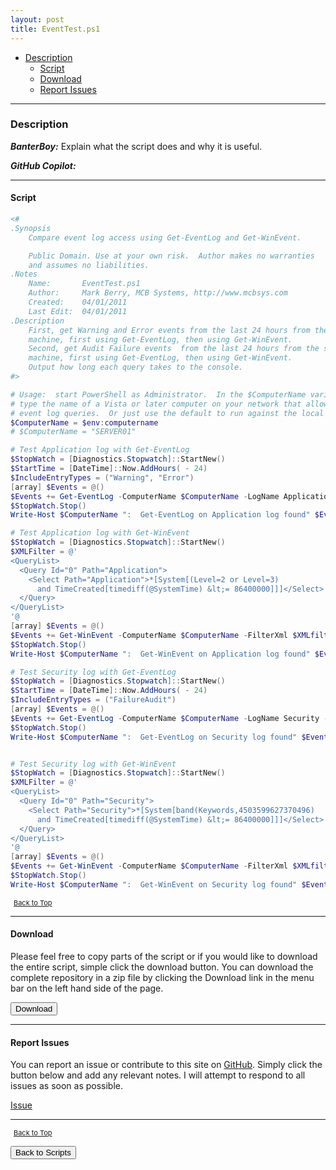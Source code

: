 ```yaml
---
layout: post
title: EventTest.ps1
---
```


- [Description](#description)
  - [Script](#script)
  - [Download](#download)
  - [Report Issues](#report-issues)

---

### Description

**_BanterBoy:_** Explain what the script does and why it is useful.

**_GitHub Copilot:_**

---

#### Script

```powershell
<#
.Synopsis
	Compare event log access using Get-EventLog and Get-WinEvent.

	Public Domain. Use at your own risk.  Author makes no warranties
	and assumes no liabilities.
.Notes
    Name:       EventTest.ps1
    Author:     Mark Berry, MCB Systems, http://www.mcbsys.com
	Created:    04/01/2011
    Last Edit:  04/01/2011
.Description
	First, get Warning and Error events from the last 24 hours from the specified
	machine, first using Get-EventLog, then using Get-WinEvent.
	Second, get Audit Failure events  from the last 24 hours from the specified
	machine, first using Get-EventLog, then using Get-WinEvent.
	Output how long each query takes to the console.
#>

# Usage:  start PowerShell as Administrator.  In the $ComputerName variable below,
# type the name of a Vista or later computer on your network that allows remote
# event log queries.  Or just use the default to run against the local machine.
$ComputerName = $env:computername
# $ComputerName = "SERVER01"

# Test Application log with Get-EventLog
$StopWatch = [Diagnostics.Stopwatch]::StartNew()
$StartTime = [DateTime]::Now.AddHours( - 24)
$IncludeEntryTypes = ("Warning", "Error")
[array] $Events = @()
$Events += Get-EventLog -ComputerName $ComputerName -LogName Application -After $StartTime | Where-Object { ($IncludeEntryTypes -contains $_.EntryType) }
$StopWatch.Stop()
Write-Host $ComputerName ":  Get-EventLog on Application log found" $Events.Count "events. Elapsed time:" $StopWatch.Elapsed

# Test Application log with Get-WinEvent
$StopWatch = [Diagnostics.Stopwatch]::StartNew()
$XMLFilter = @'
<QueryList>
  <Query Id="0" Path="Application">
    <Select Path="Application">*[System[(Level=2 or Level=3)
	  and TimeCreated[timediff(@SystemTime) &lt;= 86400000]]]</Select>
  </Query>
</QueryList>
'@
[array] $Events = @()
$Events += Get-WinEvent -ComputerName $ComputerName -FilterXml $XMLfilter
$StopWatch.Stop()
Write-Host $ComputerName ":  Get-WinEvent on Application log found" $Events.Count "events. Elapsed time:" $StopWatch.Elapsed

# Test Security log with Get-EventLog
$StopWatch = [Diagnostics.Stopwatch]::StartNew()
$StartTime = [DateTime]::Now.AddHours( - 24)
$IncludeEntryTypes = ("FailureAudit")
[array] $Events = @()
$Events += Get-EventLog -ComputerName $ComputerName -LogName Security -After $StartTime | Where-Object { ($IncludeEntryTypes -contains $_.EntryType) }
$StopWatch.Stop()
Write-Host $ComputerName ":  Get-EventLog on Security log found" $Events.Count "events. Elapsed time:" $StopWatch.Elapsed


# Test Security log with Get-WinEvent
$StopWatch = [Diagnostics.Stopwatch]::StartNew()
$XMLFilter = @'
<QueryList>
  <Query Id="0" Path="Security">
    <Select Path="Security">*[System[band(Keywords,4503599627370496)
	  and TimeCreated[timediff(@SystemTime) &lt;= 86400000]]]</Select>
  </Query>
</QueryList>
'@
[array] $Events = @()
$Events += Get-WinEvent -ComputerName $ComputerName -FilterXml $XMLfilter
$StopWatch.Stop()
Write-Host $ComputerName ":  Get-WinEvent on Security log found" $Events.Count "events. Elapsed time:" $StopWatch.Elapsed
```

<span style="font-size:11px;"><a href="#"><i class="fas fa-caret-up" aria-hidden="true" style="color: white; margin-right:5px;"></i>Back to Top</a></span>

---

#### Download

Please feel free to copy parts of the script or if you would like to download the entire script, simple click the download button. You can download the complete repository in a zip file by clicking the Download link in the menu bar on the left hand side of the page.

<button class="btn" type="submit" onclick="window.open('/PowerShell/scripts/EventLogs/EventTest.ps1')">
    <i class="fa fa-cloud-download-alt">
    </i>
        Download
</button>

---

#### Report Issues

You can report an issue or contribute to this site on <a href="https://github.com/BanterBoy/scripts-blog/issues">GitHub</a>. Simply click the button below and add any relevant notes. I will attempt to respond to all issues as soon as possible.

<!-- Place this tag where you want the button to render. -->

<a class="github-button" href="https://github.com/BanterBoy/scripts-blog/issues/new?title=EventTest.ps1&body=There is a problem with this function. Please find details below." data-show-count="true" aria-label="Issue BanterBoy/scripts-blog on GitHub">Issue</a>

---

<span style="font-size:11px;"><a href="#"><i class="fas fa-caret-up" aria-hidden="true" style="color: white; margin-right:5px;"></i>Back to Top</a></span>

<a href="/menu/_pages/scripts.html">
    <button class="btn">
        <i class='fas fa-reply'>
        </i>
            Back to Scripts
    </button>
</a>

[1]: http://ecotrust-canada.github.io/markdown-toc
[2]: https://github.com/googlearchive/code-prettify
